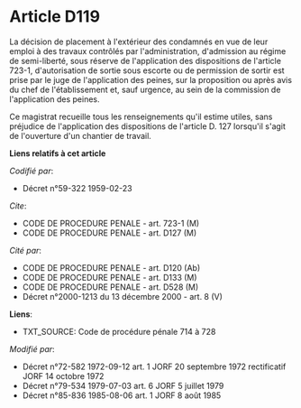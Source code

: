 # Article D119

La décision de placement à l'extérieur des condamnés en vue de leur emploi à des travaux contrôlés par l'administration,
d'admission au régime de semi-liberté, sous réserve de l'application des dispositions de l'article 723-1, d'autorisation de
sortie sous escorte ou de permission de sortir est prise par le juge de l'application des peines, sur la proposition ou après
avis du chef de l'établissement et, sauf urgence, au sein de la commission de l'application des peines.

Ce magistrat recueille tous les renseignements qu'il estime utiles, sans préjudice de l'application des dispositions de
l'article D. 127 lorsqu'il s'agit de l'ouverture d'un chantier de travail.

**Liens relatifs à cet article**

_Codifié par_:

  - Décret n°59-322 1959-02-23

_Cite_:

  - CODE DE PROCEDURE PENALE - art. 723-1 (M)
  - CODE DE PROCEDURE PENALE - art. D127 (M)

_Cité par_:

  - CODE DE PROCEDURE PENALE - art. D120 (Ab)
  - CODE DE PROCEDURE PENALE - art. D133 (M)
  - CODE DE PROCEDURE PENALE - art. D528 (M)
  - Décret n°2000-1213 du 13 décembre 2000 - art. 8 (V)

**Liens**:

  - TXT_SOURCE: Code de procédure pénale 714 à 728

_Modifié par_:

  - Décret n°72-582 1972-09-12 art. 1 JORF 20 septembre 1972 rectificatif JORF 14 octobre 1972
  - Décret n°79-534 1979-07-03 art. 6 JORF 5 juillet 1979
  - Décret n°85-836 1985-08-06 art. 1 JORF 8 août 1985
